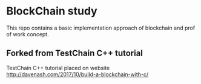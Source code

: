 # BlockChain study

This repo contains a basic implementation approach of blockchain and prof of work concept.

## Forked from TestChain C++ tutorial

TestChain C++ tutorial placed on website http://davenash.com/2017/10/build-a-blockchain-with-c/
